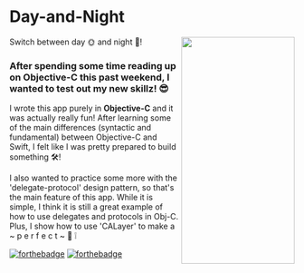 # Day-and-Night 
<img src="https://media.giphy.com/media/f9HMTrVbhZNcmJz2XD/giphy.gif" width="200" height="400" img align="right">
Switch between day 🌞 and night 🌚! 

### After spending some time reading up on Objective-C this past weekend, I wanted to test out my new skillz! 😎

I wrote this app purely in **Objective-C** and it was actually really fun! After learning some of the main differences (syntactic and fundamental) between Objective-C and Swift, I felt like I was pretty prepared to build something 🛠️!

I also wanted to practice some more with the 'delegate-protocol' design pattern, so that's the main feature of this app. While it is simple, I think it is still a great example of how to use delegates and protocols in Obj-C. Plus, I show how to use 'CALayer' to make a  ~ p e r f e c t ~ 🔵 ❕


[![forthebadge](http://forthebadge.com/images/badges/made-with-swift.svg)](http://forthebadge.com)	[![forthebadge](http://forthebadge.com/images/badges/built-with-love.svg)](http://forthebadge.com)
